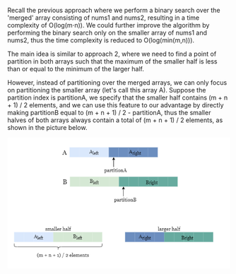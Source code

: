 Recall the previous approach where we perform a binary search over the 'merged' array consisting of nums1 and nums2, resulting in a time complexity of O(log(m⋅n)). We could further improve the algorithm by performing the binary search only on the smaller array of nums1 and nums2, thus the time complexity is reduced to O(log(min(m,n))).

The main idea is similar to approach 2, where we need to find a point of partition in both arrays such that the maximum of the smaller half is less than or equal to the minimum of the larger half.

However, instead of partitioning over the merged arrays, we can only focus on partitioning the smaller array (let's call this array A). Suppose the partition index is partitionA, we specify that the smaller half contains (m + n + 1) / 2 elements, and we can use this feature to our advantage by directly making partitionB equal to (m + n + 1) / 2 - partitionA, thus the smaller halves of both arrays always contain a total of (m + n + 1) / 2 elements, as shown in the picture below.

![alt text](1_0.png)